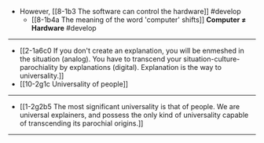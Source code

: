 - However, [[8-1b3 The software can control the hardware]] #develop
  - [[8-1b4a The meaning of the word 'computer' shifts]]
		**Computer ≠ Hardware** #develop 
---
- [[2-1a6c0 If you don't create an explanation, you will be enmeshed in the situation (analog). You have to transcend your situation-culture-parochiality by explanations (digital). Explanation is the way to universality.]]
- [[10-2g1c Universality of people]]
---
- [[1-2g2b5 The most significant universality is that of people. We are universal explainers, and possess the only kind of universality capable of transcending its parochial origins.]]
---
